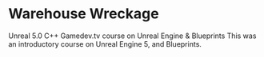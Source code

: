 # Warehouse Wreckage
Unreal 5.0 C++ Gamedev.tv course on Unreal Engine & Blueprints
This was an introductory course on Unreal Engine 5, and Blueprints.
